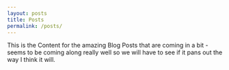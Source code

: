 ```yaml
---
layout: posts
title: Posts
permalink: /posts/
---
```


This is the Content for the amazing Blog Posts that are coming in a bit - seems to be coming along really well so we will have to see if it pans out the way I think it will. 
